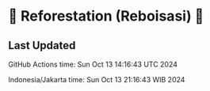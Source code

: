 
# 🌳 Reforestation (Reboisasi) 🌲

## Last Updated

GitHub Actions time: Sun Oct 13 14:16:43 UTC 2024

Indonesia/Jakarta time: Sun Oct 13 21:16:43 WIB 2024
